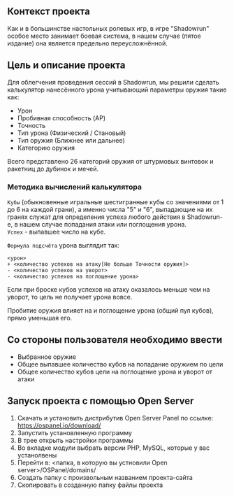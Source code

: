 ## Контекст проекта
Как и в большинстве настольных ролевых игр, в игре "Shadowrun" особое место занимает боевая система, в нашем случае (пятое издание) она является предельно переусложнённой. 

## Цель и описание проекта
Для облегчения проведения сессий в Shadowrun, мы решили сделать калькулятор нанесённого урона учитывающий параметры оружия такие как: 
- Урон
- Пробивная способность (AP)
- Точность
- Тип урона (Физический / Становый)
- Тип оружия (Ближнее или дальнее)
- Категорию оружия

Всего представлено 26 категорий оружия от штурмовых винтовок и ракетниц до дубинок и мечей. 

### Методика вычислений калькулятора

`Кубы` (обыкновенные игральные шестигранные кубы со значениями от 1 до 6 на каждой грани), а именно числа "5" и "6", выпадающие на их гранях служат для определения успеха любого действия в Shadowrun-е, в нашем случае попадания атаки или поглощения урона.  
`Успех` - выпавшее число на кубе.

`Формула подсчёта` урона выглядит так: 
```
<урон> 
+ <количество успехов на атаку[Не больше Точности оружия]> 
- <количество успехов на уворот>
- <количество успехов на поглощение урона> 
```

Если при броске кубов успехов на атаку оказалось меньше чем на уворот, то цель не получает урона вовсе. 

Пробитие оружия влияет на и поглощение урона (общий пул кубов), прямо уменьшая его.

## Cо стороны пользователя необходимо ввести
- Выбранное оружие
- Общее выпавшее количество кубов на попадание оружием по цели
- Общее количество кубов цели на поглощение урона и уворот от атаки

## Запуск проекта с помощью Open Server
1. Скачать и установить дистрибутив Open Server Panel по ссылке: https://ospanel.io/download/ 
2. Запустить установленную программу
3. В трее открыть настройки программы
4. Во вкладке модули выбрать версии PHP, MySQL, которые у вас устанолвены
5. Перейти в: <папка, в которую вы устновили Open server>/OSPanel/domains/
6. Создать папку с произвольным названием проекта-сайта
7. Скопировать в созданную папку файлы проекта